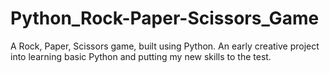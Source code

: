 # Python_Rock-Paper-Scissors_Game
A Rock, Paper, Scissors game, built using Python. An early creative project into learning basic Python and putting my new skills to the test.
